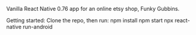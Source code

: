 Vanilla React Native 0.76 app for an online etsy shop, Funky Gubbins.


Getting started:
Clone the repo, then run:
npm install
npm start
npx react-native run-android
